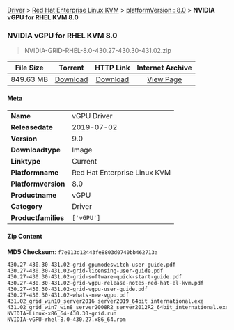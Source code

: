 
[Driver](/README.md)  >  [Red Hat Enterprise Linux KVM](/index/Driver/Red_Hat_Enterprise_Linux_KVM.md)  >  [platformVersion : 8.0](/index/Driver/Red_Hat_Enterprise_Linux_KVM/8.0.md)  >  **NVIDIA vGPU for RHEL KVM 8.0**


###    NVIDIA vGPU for RHEL KVM 8.0

> NVIDIA-GRID-RHEL-8.0-430.27-430.30-431.02.zip   


| **File Size** | **Torrent**  | **HTTP Link** | **Internet Archive** |
|:-------------:|:------------:|:-------------:|:--------------------:|
| 849.63 MB |  [Download](https://archive.org/download/nvgpu_NVIDIA-GRID-RHEL-8.0-430.27-430.30-431.02.zip/nvgpu_NVIDIA-GRID-RHEL-8.0-430.27-430.30-431.02.zip_archive.torrent)       | [Download](https://archive.org/compress/nvgpu_NVIDIA-GRID-RHEL-8.0-430.27-430.30-431.02.zip) | [View Page](https://archive.org/details/nvgpu_NVIDIA-GRID-RHEL-8.0-430.27-430.30-431.02.zip)       |

#### Meta

<table>
<tr><td><strong>Name</strong></td><td>vGPU Driver</td></tr>
<tr><td><strong>Releasedate</strong></td><td>2019-07-02</td></tr>
<tr><td><strong>Version</strong></td><td>9.0</td></tr>
<tr><td><strong>Downloadtype</strong></td><td>Image</td></tr>
<tr><td><strong>Linktype</strong></td><td>Current</td></tr>
<tr><td><strong>Platformname</strong></td><td>Red Hat Enterprise Linux KVM</td></tr>
<tr><td><strong>Platformversion</strong></td><td>8.0</td></tr>
<tr><td><strong>Productname</strong></td><td>vGPU</td></tr>
<tr><td><strong>Category</strong></td><td>Driver</td></tr>
<tr><td><strong>Productfamilies</strong></td><td><code>['vGPU']</code></td></tr>
</table>

#### Zip Content

**MD5 Checksum**: `f7e013d12443fe8803d0740bb462713a`

```text
430.27-430.30-431.02-grid-gpumodeswitch-user-guide.pdf
430.27-430.30-431.02-grid-licensing-user-guide.pdf
430.27-430.30-431.02-grid-software-quick-start-guide.pdf
430.27-430.30-431.02-grid-vgpu-release-notes-red-hat-el-kvm.pdf
430.27-430.30-431.02-grid-vgpu-user-guide.pdf
430.27-430.30-431.02-whats-new-vgpu.pdf
431.02_grid_win10_server2016_server2019_64bit_international.exe
431.02_grid_win7_win8_server2008R2_server2012R2_64bit_international.exe
NVIDIA-Linux-x86_64-430.30-grid.run
NVIDIA-vGPU-rhel-8.0-430.27.x86_64.rpm
```